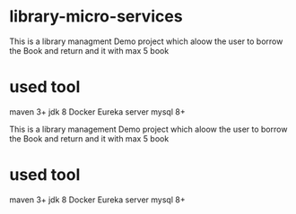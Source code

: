 # library-micro-services
 This is a library managment Demo project which aloow the user to borrow the Book and return and it with max 5 book 
 
# used tool
maven 3+
jdk 8
Docker 
Eureka server 
mysql 8+

 
 This is a library management Demo project which aloow the user to borrow the Book and return and it with max 5 book 
 
# used tool
maven 3+
jdk 8
Docker 
Eureka server 
mysql 8+

 
